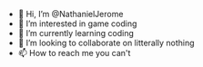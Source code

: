 - 👋 Hi, I’m @NathanielJerome
- 👀 I’m interested in game coding
- 🌱 I’m currently learning coding
- 💞️ I’m looking to collaborate on litterally nothing
- 📫 How to reach me you can't

<!---
NathanielJerome/NathanielJerome is a ✨ special ✨ repository because its `README.md` (this file) appears on your GitHub profile.
You can click the Preview link to take a look at your changes.
--->
